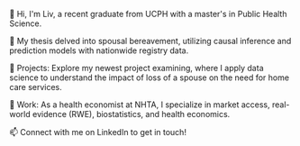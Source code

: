 👋 Hi, I'm Liv, a recent graduate from UCPH with a master's in Public Health Science.

📕 My thesis delved into spousal bereavement, utilizing causal inference and prediction models with nationwide registry data.

🚀 Projects: Explore my newest project examining, where I apply data science to understand the impact of loss of a spouse on the need for home care services.

💊 Work: As a health economist at NHTA, I specialize in market access, real-world evidence (RWE), biostatistics, and health economics.

📫 Connect with me on LinkedIn to get in touch!
